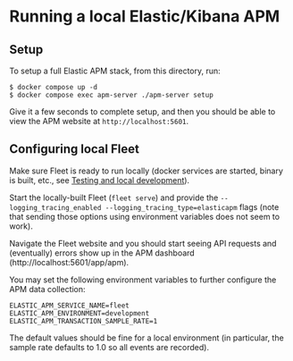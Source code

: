 # Running a local Elastic/Kibana APM

## Setup

To setup a full Elastic APM stack, from this directory, run:

```
$ docker compose up -d
$ docker compose exec apm-server ./apm-server setup
```

Give it a few seconds to complete setup, and then you should be able to view the APM website at `http://localhost:5601`.

## Configuring local Fleet

Make sure Fleet is ready to run locally (docker services are started, binary is built, etc., see [Testing and local development](../../docs/Contributing/Testing-and-local-development.md)).

Start the locally-built Fleet (`fleet serve`) and provide the `--logging_tracing_enabled --logging_tracing_type=elasticapm` flags (note that sending those options using environment variables does not seem to work).

Navigate the Fleet website and you should start seeing API requests and (eventually) errors show up in the APM dashboard (http://localhost:5601/app/apm).

You may set the following environment variables to further configure the APM data collection:

```
ELASTIC_APM_SERVICE_NAME=fleet
ELASTIC_APM_ENVIRONMENT=development
ELASTIC_APM_TRANSACTION_SAMPLE_RATE=1
```

The default values should be fine for a local environment (in particular, the sample rate defaults to 1.0 so all events are recorded).
